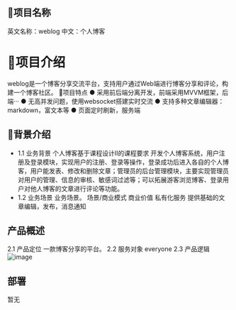 
## 📝项目名称
英文名称：weblog
中文：个人博客

# 📗项目介绍
weblog是一个博客分享交流平台，支持用户通过Web端进行博客分享和评论，构建一个博客社区。
📝项目特点
● 采用前后端分离开发，前端采用MVVM框架，后端···
● 无高并发问题，使用websocket搭建实时交流
● 支持多种文章编辑器：markdown，富文本等
● 页面定时刷新，服务端

## 📝背景介绍
- 1.1 业务背景
个人博客基于课程设计II的课程要求
开发个人博客系统，用户注册及登录模块，实现用户的注册、登录等操作，登录成功后进入各自的个人博客，用户能发表、修改和删除文章；管理员的后台管理模块，主要实现管理员对用户的管理、信息的审核、敏感词过滤等；可以拓展游客浏览博客、登录用户对他人博客的文章进行评论等功能。
- 1.2 业务场景
业务场景。
场景/商业模式	商业价值
私有化服务	提供基础的文章编辑，发布，消息通知
	
	
## 产品概述
2.1 产品定位
一款博客分享的平台。
2.2 服务对象
everyone
2.3 产品逻辑
    ![image](https://tva3.sinaimg.cn/large/008cs7isly8h8oenk6y8tj30t80iagmx.jpg)

## 部署
暂无


